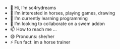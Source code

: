 - 👋 Hi, I’m sc4rydreams
- 👀 I’m interested in horses, playing games, drawing 
- 🌱 I’m currently learning programming
- 💞️ I’m looking to collaborate on a swem addon
- 📫 How to reach me ...
- 😄 Pronouns: she/her
- ⚡ Fun fact: im a horse trainer

<!---
sc4rydreams/sc4rydreams is a ✨ special ✨ repository because its `README.md` (this file) appears on your GitHub profile.
You can click the Preview link to take a look at your changes.
--->
